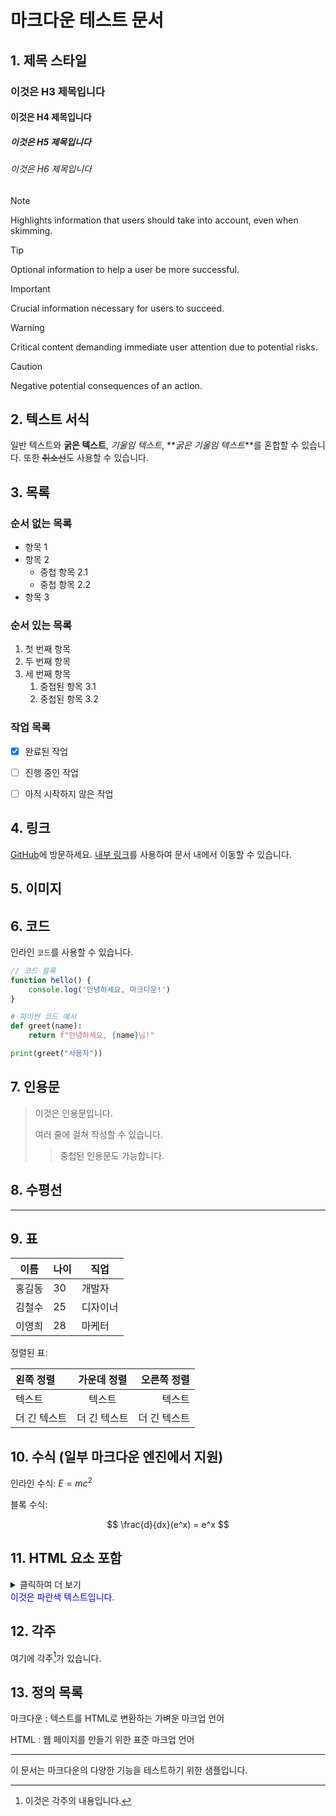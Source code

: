 # 마크다운 테스트 문서

## 1. 제목 스타일

### 이것은 H3 제목입니다

#### 이것은 H4 제목입니다

##### 이것은 H5 제목입니다

###### 이것은 H6 제목입니다

> [!NOTE]
> Highlights information that users should take into account, even when skimming.

> [!TIP]
> Optional information to help a user be more successful.

> [!IMPORTANT]
> Crucial information necessary for users to succeed.

> [!WARNING]
> Critical content demanding immediate user attention due to potential risks.

> [!CAUTION]
> Negative potential consequences of an action.

## 2. 텍스트 서식

일반 텍스트와 **굵은 텍스트**, _기울임 텍스트_, **_굵은 기울임 텍스트_**를 혼합할 수 있습니다.
또한 ~~취소선~~도 사용할 수 있습니다.

## 3. 목록

### 순서 없는 목록

- 항목 1
- 항목 2
  - 중첩 항목 2.1
  - 중첩 항목 2.2
- 항목 3

### 순서 있는 목록

1. 첫 번째 항목
2. 두 번째 항목
3. 세 번째 항목
   1. 중첩된 항목 3.1
   2. 중첩된 항목 3.2

### 작업 목록

- [x] 완료된 작업

- [ ] 진행 중인 작업
- [ ] 아직 시작하지 않은 작업

## 4. 링크

[GitHub](https://github.com)에 방문하세요.
[내부 링크](#1-제목-스타일)를 사용하여 문서 내에서 이동할 수 있습니다.

## 5. 이미지

## 6. 코드

인라인 `코드`를 사용할 수 있습니다.

```javascript
// 코드 블록
function hello() {
	console.log('안녕하세요, 마크다운!')
}
```

```python
# 파이썬 코드 예시
def greet(name):
    return f"안녕하세요, {name}님!"

print(greet("사용자"))
```

## 7. 인용문

> 이것은 인용문입니다.
>
> 여러 줄에 걸쳐 작성할 수 있습니다.
>
> > 중첩된 인용문도 가능합니다.

## 8. 수평선

---

## 9. 표

| 이름   | 나이 | 직업     |
| ------ | ---- | -------- |
| 홍길동 | 30   | 개발자   |
| 김철수 | 25   | 디자이너 |
| 이영희 | 28   | 마케터   |

정렬된 표:

| 왼쪽 정렬    | 가운데 정렬  |  오른쪽 정렬 |
| :----------- | :----------: | -----------: |
| 텍스트       |    텍스트    |       텍스트 |
| 더 긴 텍스트 | 더 긴 텍스트 | 더 긴 텍스트 |

## 10. 수식 (일부 마크다운 엔진에서 지원)

인라인 수식: $E = mc^2$

블록 수식:

$$
\frac{d}{dx}(e^x) = e^x
$$

## 11. HTML 요소 포함

<details>
<summary>클릭하여 더 보기</summary>
숨겨진 내용이 여기에 표시됩니다.
</details>

<div style="color: blue;">
이것은 파란색 텍스트입니다.
</div>

## 12. 각주

여기에 각주[^1]가 있습니다.

[^1]: 이것은 각주의 내용입니다.

## 13. 정의 목록

마크다운
: 텍스트를 HTML로 변환하는 가벼운 마크업 언어

HTML
: 웹 페이지를 만들기 위한 표준 마크업 언어

---

이 문서는 마크다운의 다양한 기능을 테스트하기 위한 샘플입니다.
